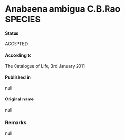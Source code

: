 # Anabaena ambigua C.B.Rao SPECIES

#### Status
ACCEPTED

#### According to
The Catalogue of Life, 3rd January 2011

#### Published in
null

#### Original name
null

### Remarks
null